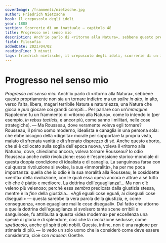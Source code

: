 ```yaml
---
coverImage: /frammenti/nietzsche.jpg
author: Friedrich Nietzsche
book: Il crepuscolo degli idoli
year: 1888 
section: Scorrerie di un inattuale — capitolo 48 
title: Progresso nel senso mio
description: Anch'io parlo di «ritorno alla Natura», sebbene questo propriamente non sia un tornare indietro ma un salire in alto, in alto, verso l'alta, libera, magari terribile Natura e naturalezza, una Natura che gioca e può giocare coi grandi compiti... 
field: Filosofia 
addedDate: 2023/04/02
readingTime: 3 minuti
tags: friedrich nietzsche, il crepuscolo degli idoli, scorrerie di un inattuale, filosofia, progresso nel senso mio, società, natura, rousseau, 1888, germania
---
```


# Progresso nel senso mio

*Progresso nel senso mio.* Anch'io parlo di &laquo;ritorno alla Natura&raquo;, sebbene questo propriamente non sia un tornare indietro ma un *salire in alto*, in alto, verso l'alta, libera, magari terribile Natura e naturalezza, una Natura che gioca e *può* giocare coi grandi compiti... Per parlare con un'*immagine*: Napoleone fu un frammento di &laquo;ritorno alla Natura&raquo;, come lo intendo io (per esempio, *in rebus tacticis*, e ancor più, come sanno i militari, nelle cose strategiche). &mdash; Ma Rousseau, dove veramente voleva egli tornare? Rousseau, il primo uomo moderno, idealista e canaglia in una persona sola: che ebbe bisogno della &laquo;dignità&raquo; morale per sopportare la propria vista, malato di sfrenata vanità e di sfrenato disprezzo di sé. Anche questo aborto, che si è collocato sulla soglia dell'epoca nuova, voleva il &laquo;ritorno alla Natura&raquo;, dove, chiediamo ancora, voleva tornare Rousseau? Io odio Rousseau anche *nella* rivoluzione: esso è l'espressione storico-mondiale di questa doppia condizione di idealista e di canaglia. La sanguinosa farsa con cui questa rivoluzione si svolse, la sua &laquo;immoralità&raquo;, ha per me poca importanza: quella che io odio è la sua moralità alla Rousseau, le cosiddette &laquo;verità&raquo; della rivoluzione, con le quali essa opera ancora e attrae a sé tutto ciò che è piatto e mediocre. La dottrina dell'eguaglianza!... Ma non c'è veleno più velenoso; perché essa *sembra* predicata dalla giustizia stessa, mentre è la *fine* della giustizia... &laquo;Agli eguali cose eguali, ai diseguali cose diseguali&raquo; &mdash; questa sarebbe la vera parola della giustizia, e, come conseguenza, &laquo;non eguagliare mai le cose diseguali&raquo;.
Dal fatto che attorno a quella dottrina dell'eguaglianza si svolsero tante scene orribili e sanguinose, fu attribuita a questa &laquo;idea moderna&raquo; per eccellenza una specie di gloria e di splendore, così che la rivoluzione sedusse, come *spettacolo*, anche gli spiriti più nobili. Questa, infine, non è una ragione per stimarla di più. &mdash; Io vedo un solo uomo che la considerò come deve essere considerata, cioè con *nausea*: Goethe.

